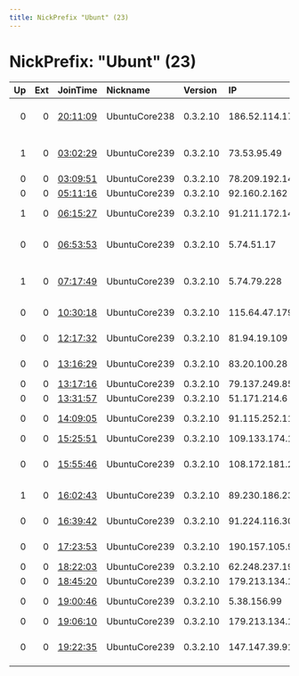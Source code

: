 ```yaml
---
title: NickPrefix "Ubunt" (23)
---
```


# NickPrefix: "Ubunt" (23)

|   Up |   Ext | JoinTime                                                                                            | Nickname      | Version   | IP              | AS                                       | CC   |   ORp |   Dirp | OS    | Contact   |   eFamMembers |
|-----:|------:|:----------------------------------------------------------------------------------------------------|:--------------|:----------|:----------------|:-----------------------------------------|:-----|------:|-------:|:------|:----------|--------------:|
|    0 |     0 | [20:11:09](https://metrics.torproject.org/rs.html#details/89A82512A49CC43DE808198E11C6F782CDBEA88F) | UbuntuCore238 | 0.3.2.10  | 186.52.114.173  | Administracion Nacional de Telecomunicac | uy   | 37521 |      0 | Linux | None      |             1 |
|    1 |     0 | [03:02:29](https://metrics.torproject.org/rs.html#details/A2C09B486FA514544B7CE9F4503BC41E1FCB4747) | UbuntuCore239 | 0.3.2.10  | 73.53.95.49     | Comcast Cable Communications, LLC        | us   | 35839 |      0 | Linux | None      |             1 |
|    0 |     0 | [03:09:51](https://metrics.torproject.org/rs.html#details/5175DCD11B5713EBC032761A7630CC5DF83612AB) | UbuntuCore239 | 0.3.2.10  | 78.209.192.147  | Free SAS                                 | fr   | 37049 |      0 | Linux | None      |             1 |
|    0 |     0 | [05:11:16](https://metrics.torproject.org/rs.html#details/0444846C49C1D8D0E32330DCE2A33D9862912B8A) | UbuntuCore239 | 0.3.2.10  | 92.160.2.162    | Orange                                   | fr   | 35399 |      0 | Linux | None      |             1 |
|    1 |     0 | [06:15:27](https://metrics.torproject.org/rs.html#details/8EAF8B4108C3A18A31EC43C7BA97CE0B404260D9) | UbuntuCore239 | 0.3.2.10  | 91.211.172.140  | Bystrov Dmitriy Sergeevich               | ua   | 42739 |      0 | Linux | None      |             1 |
|    0 |     0 | [06:53:53](https://metrics.torproject.org/rs.html#details/FCD23148757523452D3B2565A0D68765900F4194) | UbuntuCore239 | 0.3.2.10  | 5.74.51.17      | Information Technology Company ITC       | ir   | 39807 |      0 | Linux | None      |             1 |
|    1 |     0 | [07:17:49](https://metrics.torproject.org/rs.html#details/5E8EE02FCD45C24CB62AC788151E120EED98F1DA) | UbuntuCore239 | 0.3.2.10  | 5.74.79.228     | Information Technology Company ITC       | ir   | 42137 |      0 | Linux | None      |             1 |
|    0 |     0 | [10:30:18](https://metrics.torproject.org/rs.html#details/B7C83ED72FEA73E230645ACAFF5576C4EE420F26) | UbuntuCore239 | 0.3.2.10  | 115.64.47.179   | TPG Telecom Limited                      | au   | 42599 |      0 | Linux | None      |             1 |
|    0 |     0 | [12:17:32](https://metrics.torproject.org/rs.html#details/E4E469C7061008C8EC69B02BB1D7AD244AC49237) | UbuntuCore239 | 0.3.2.10  | 81.94.19.109    | WEST CALL SPb LLC                        | ru   | 39357 |      0 | Linux | None      |             1 |
|    0 |     0 | [13:16:29](https://metrics.torproject.org/rs.html#details/16AC91E6FD36B57831004CA8ED0B40F141C970EA) | UbuntuCore239 | 0.3.2.10  | 83.20.100.28    | Orange Polska Spolka Akcyjna             | pl   | 45129 |      0 | Linux | None      |             1 |
|    0 |     0 | [13:17:16](https://metrics.torproject.org/rs.html#details/BC0A50E11DE746CF36D759A5D0FCAA8DBDC80CB4) | UbuntuCore239 | 0.3.2.10  | 79.137.249.85   | JSC Digital Network                      | ru   | 34459 |      0 | Linux | None      |             1 |
|    0 |     0 | [13:31:57](https://metrics.torproject.org/rs.html#details/339F9A7BC7CB880BF4E1700ED86DD939372D263E) | UbuntuCore239 | 0.3.2.10  | 51.171.214.6    | Eircom                                   | ie   | 46505 |      0 | Linux | None      |             1 |
|    0 |     0 | [14:09:05](https://metrics.torproject.org/rs.html#details/753D9205DD243492412DA95FDE9BA11BEF3ECA55) | UbuntuCore239 | 0.3.2.10  | 91.115.252.111  | A1 Telekom Austria AG                    | at   | 34465 |      0 | Linux | None      |             1 |
|    0 |     0 | [15:25:51](https://metrics.torproject.org/rs.html#details/83B606C7BC7342D3F6BDCC8F6422E8FE6185FDE6) | UbuntuCore239 | 0.3.2.10  | 109.133.174.148 | Proximus NV                              | be   | 42251 |      0 | Linux | None      |             1 |
|    0 |     0 | [15:55:46](https://metrics.torproject.org/rs.html#details/F203760EAF461CF3200787475B6295B016249355) | UbuntuCore239 | 0.3.2.10  | 108.172.181.224 | TELUS Communications Inc.                | ca   | 37173 |      0 | Linux | None      |             1 |
|    1 |     0 | [16:02:43](https://metrics.torproject.org/rs.html#details/CC3221F49276281F31CD948C2D9A85039407CE6A) | UbuntuCore239 | 0.3.2.10  | 89.230.186.232  | Multimedia Polska S.A.                   | pl   | 39771 |      0 | Linux | None      |             1 |
|    0 |     0 | [16:39:42](https://metrics.torproject.org/rs.html#details/055D0D6C9CCCD22A74A68CFBFD888490E3AF3EBF) | UbuntuCore239 | 0.3.2.10  | 91.224.116.30   | Logika Tomasz Gruca                      | pl   | 46089 |      0 | Linux | None      |             1 |
|    0 |     0 | [17:23:53](https://metrics.torproject.org/rs.html#details/38144AA383BCDC4F9D4E2B5874F5D867352F8B7D) | UbuntuCore239 | 0.3.2.10  | 190.157.105.94  | Telmex Colombia S.A.                     | co   | 35201 |      0 | Linux | None      |             1 |
|    0 |     0 | [18:22:03](https://metrics.torproject.org/rs.html#details/524F2757847B80C6841F4C13543DE21E377DF88A) | UbuntuCore239 | 0.3.2.10  | 62.248.237.19   | Elisa Oyj                                | fi   | 36129 |      0 | Linux | None      |             1 |
|    0 |     0 | [18:45:20](https://metrics.torproject.org/rs.html#details/9A54A9C8AE4B3F2399A913B7E2ECF92AA8CD69D4) | UbuntuCore239 | 0.3.2.10  | 179.213.134.126 | CLARO S.A.                               | br   | 45995 |      0 | Linux | None      |             1 |
|    0 |     0 | [19:00:46](https://metrics.torproject.org/rs.html#details/98A30920BF8B7F1A32742EE16BD28A0DC1B6F219) | UbuntuCore239 | 0.3.2.10  | 5.38.156.99     | Magyar Telekom plc.                      | hu   | 43691 |      0 | Linux | None      |             1 |
|    0 |     0 | [19:06:10](https://metrics.torproject.org/rs.html#details/DEFDF900EA81350B63AC0D00187488F6B4DD13D5) | UbuntuCore239 | 0.3.2.10  | 179.213.134.126 | CLARO S.A.                               | br   | 43671 |      0 | Linux | None      |             1 |
|    0 |     0 | [19:22:35](https://metrics.torproject.org/rs.html#details/1B6CC5B1FB5A43053173389B3966B12E36E021EA) | UbuntuCore239 | 0.3.2.10  | 147.147.39.91   | British Telecommunications PLC           | gb   | 45049 |      0 | Linux | None      |             1 |
